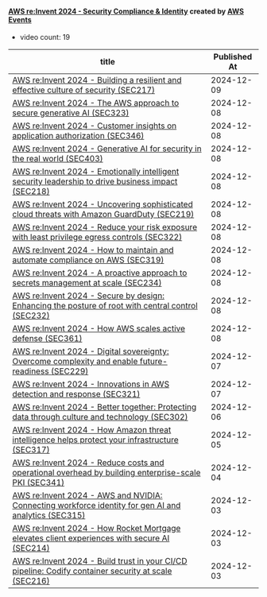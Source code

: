 

#### [AWS re:Invent 2024 - Security Compliance & Identity](https://www.youtube.com/playlist?list=PL2yQDdvlhXf_rE-y8urR6VmH0-2HmeysH) created by [AWS Events](https://www.youtube.com/channel/UCdoadna9HFHsxXWhafhNvKw)

* video count: 19 

| title                                                                                                                                               | Published At |
| --------------------------------------------------------------------------------------------------------------------------------------------------- | ------------ |
| [AWS re:Invent 2024 - Building a resilient and effective culture of security (SEC217)](https://www.youtube.com/watch?v=1OtRolVpNRU)                 | 2024-12-09   |
| [AWS re:Invent 2024 - The AWS approach to secure generative AI (SEC323)](https://www.youtube.com/watch?v=7jFldvyRsDk)                               | 2024-12-08   |
| [AWS re:Invent 2024 - Customer insights on application authorization (SEC346)](https://www.youtube.com/watch?v=TOyHpLnLatk)                         | 2024-12-08   |
| [AWS re:Invent 2024 - Generative AI for security in the real world (SEC403)](https://www.youtube.com/watch?v=SD-9rYR5_Ew)                           | 2024-12-08   |
| [AWS re:Invent 2024 - Emotionally intelligent security leadership to drive business impact (SEC218)](https://www.youtube.com/watch?v=EisQOFWsSdU)   | 2024-12-08   |
| [AWS re:Invent 2024 - Uncovering sophisticated cloud threats with Amazon GuardDuty (SEC219)](https://www.youtube.com/watch?v=3fR2PMtW7fs)           | 2024-12-08   |
| [AWS re:Invent 2024 - Reduce your risk exposure with least privilege egress controls (SEC322)](https://www.youtube.com/watch?v=MjkoioTCQi0)         | 2024-12-08   |
| [AWS re:Invent 2024 - How to maintain and automate compliance on AWS (SEC319)](https://www.youtube.com/watch?v=o93VHX4V7jY)                         | 2024-12-08   |
| [AWS re:Invent 2024 - A proactive approach to secrets management at scale (SEC234)](https://www.youtube.com/watch?v=vMGYf09XBek)                    | 2024-12-08   |
| [AWS re:Invent 2024 - Secure by design: Enhancing the posture of root with central control (SEC232)](https://www.youtube.com/watch?v=dQuPWB0YW50)   | 2024-12-08   |
| [AWS re:Invent 2024 - How AWS scales active defense (SEC361)](https://www.youtube.com/watch?v=65mXutXPzUw)                                          | 2024-12-08   |
| [AWS re:Invent 2024 - Digital sovereignty: Overcome complexity and enable future-readiness (SEC229)](https://www.youtube.com/watch?v=5M8SfFfGF-o)   | 2024-12-07   |
| [AWS re:Invent 2024 - Innovations in AWS detection and response (SEC321)](https://www.youtube.com/watch?v=BpJShlPM8EY)                              | 2024-12-07   |
| [AWS re:Invent 2024 - Better together: Protecting data through culture and technology (SEC302)](https://www.youtube.com/watch?v=1vqaZBgPOiE)        | 2024-12-06   |
| [AWS re:Invent 2024 - How Amazon threat intelligence helps protect your infrastructure (SEC317)](https://www.youtube.com/watch?v=9loKiJ_YfuE)       | 2024-12-05   |
| [AWS re:Invent 2024 - Reduce costs and operational overhead by building enterprise-scale PKI (SEC341)](https://www.youtube.com/watch?v=bL8EGTDQBxM) | 2024-12-04   |
| [AWS re:Invent 2024 - AWS and NVIDIA: Connecting workforce identity for gen AI and analytics (SEC315)](https://www.youtube.com/watch?v=LuZKiKwKmP0) | 2024-12-03   |
| [AWS re:Invent 2024 - How Rocket Mortgage elevates client experiences with secure AI (SEC214)](https://www.youtube.com/watch?v=KVHp2VhhCfw)         | 2024-12-03   |
| [AWS re:Invent 2024 - Build trust in your CI/CD pipeline: Codify container security at scale (SEC216)](https://www.youtube.com/watch?v=y8E0-BNaSyo) | 2024-12-03   |